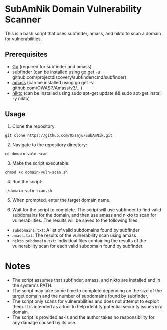 # SubAmNik Domain Vulnerability Scanner
This is a bash script that uses subfinder, amass, and nikto to scan a domain for vulnerabilities.

## Prerequisites

* [Go](https://golang.org/dl/) (required for subfinder and amass)
* [subfinder](https://github.com/projectdiscovery/subfinder) (can be installed using go get -u github.com/projectdiscovery/subfinder/cmd/subfinder)
* [amass](https://github.com/OWASP/Amass) (can be installed using go get -v github.com/OWASP/Amass/v3/...)
* [nikto](https://github.com/sullo/nikto) (can be installed using sudo apt-get update && sudo apt-get install -y nikto)


## Usage
1. Clone the repository:

```
git clone https://github.com/0xsaju/SubAmNik.git
```
2. Navigate to the repository directory:
```
cd domain-vuln-scan
```
3. Make the script executable:
```
chmod +x domain-vuln-scan.sh
```
4. Run the script:
```
./domain-vuln-scan.sh
```
5. When prompted, enter the target domain name.

6. Wait for the script to complete. The script will use subfinder to find valid subdomains for the domain, and then use amass and nikto to scan for vulnerabilities. The results will be saved to the following files:

* `subdomains.txt`: A list of valid subdomains found by subfinder
* `amass.txt`: The results of the vulnerability scan using amass
* `nikto_subdomain.txt`: Individual files containing the results of the vulnerability scan for each valid subdomain found by subfinder.

# Notes
* The script assumes that subfinder, amass, and nikto are installed and in the system's PATH.
* The script may take some time to complete depending on the size of the target domain and the number of subdomains found by subfinder.
* The script only scans for vulnerabilities and does not attempt to exploit them. It is intended as a tool to help identify potential security issues in a domain.
* The script is provided as-is and the author takes no responsibility for any damage caused by its use.
